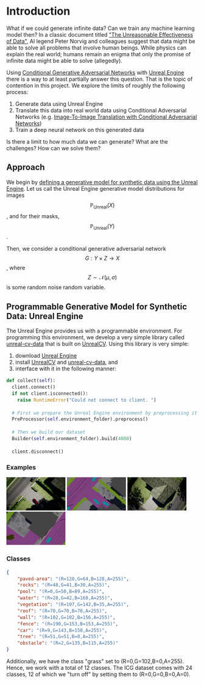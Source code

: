 # Introduction
What if we could generate infinite data? Can we train any machine learning model then? In a classic document titled ["The Unreasonable Effectiveness of Data"](https://static.googleusercontent.com/media/research.google.com/en//pubs/archive/35179.pdf), AI legend Peter Norvig and colleagues suggest that data might be able to solve all problems that involve human beings. While physics can explain the real world; humans remain an enigma that only the promise of infinite data might be able to solve (allegedly).

Using [Conditional Generative Adversarial Networks](https://arxiv.org/pdf/1411.1784.pdf) with [Unreal Engine](https://www.unrealengine.com) there is a way to at least partially answer this question. That is the topic of contention in this project. We explore the limits of roughly the following process:
1. Generate data using Unreal Engine
2. Translate this data into real world data using Conditional Adversarial Networks (e.g. [Image-To-Image Translation with Conditional Adversarial Networks](https://arxiv.org/pdf/1611.07004.pdf))
3. Train a deep neural network on this generated data

Is there a limit to how much data we can generate? What are the challenges? How can we solve them? 

## Approach

We begin by [defining a generative model for synthetic data using the Unreal Engine](#programmable-generative-model-for-synthetic-data-unreal-engine). Let us call the Unreal Engine generative model distributions for images $$\mathbb{P}_{\text{Unreal}}(X)$$, and for their masks, $$\mathbb{P}_{\text{Unreal}}(Y)$$. 

Then, we consider a conditional generative adversarial network $$G: Y\times Z \rightarrow X$$, where $$Z\sim \mathcal{N}(\mu,\sigma)$$ is some random noise random variable.

## Programmable Generative Model for Synthetic Data: Unreal Engine
The Unreal Engine provides us with a programmable environment. For programming this environment, we develop a very simple library called [unreal-cv-data](https://github.com/abhay-venkatesh/unreal-cv-data) that is built on [UnrealCV](https://github.com/unrealcv/unrealcv). Using this library is very simple: 
1. download [Unreal Engine](https://www.unrealengine.com)
2. install [UnrealCV](https://github.com/unrealcv/unrealcv) and [unreal-cv-data](https://github.com/abhay-venkatesh/unreal-cv-data), and 
3. interface with it in the following manner:

```Python
def collect(self):
  client.connect()
  if not client.isconnected():
    raise RuntimeError("Could not connect to client. ")

  # First we prepare the Unreal Engine environment by preprocessing it
  PreProcessor(self.environment_folder).preprocess()

  # Then we build our dataset
  Builder(self.environment_folder).build(4000)

  client.disconnect()
```

### Examples
<p float="left">
  <img src="./img/unreal_samples/images/49.png" width="155" />
  <img src="./img/unreal_samples/masks/49.png" width="155" /> 
  <img src="./img/unreal_samples/images/42.png" width="155" />
  <img src="./img/unreal_samples/masks/42.png" width="155" /> 
</p>


### Classes
```json
{
    "paved-area": "(R=128,G=64,B=128,A=255)",
    "rocks": "(R=48,G=41,B=30,A=255)",
    "pool": "(R=0,G=50,B=89,A=255)",
    "water": "(R=28,G=42,B=168,A=255)",
    "vegetation": "(R=107,G=142,B=35,A=255)",
    "roof": "(R=70,G=70,B=70,A=255)",
    "wall": "(R=102,G=102,B=156,A=255)",
    "fence": "(R=190,G=153,B=153,A=255)",
    "car": "(R=9,G=143,B=150,A=255)",
    "tree": "(R=51,G=51,B=0,A=255)",
    "obstacle": "(R=2,G=135,B=115,A=255)"
}
```

Additionally, we have the class "grass" set to (R=0,G=102,B=0,A=255). Hence, we work with a total of 12 classes. The ICG dataset comes with 24 classes, 12 of which we "turn off" by setting them to (R=0,G=0,B=0,A=0).
